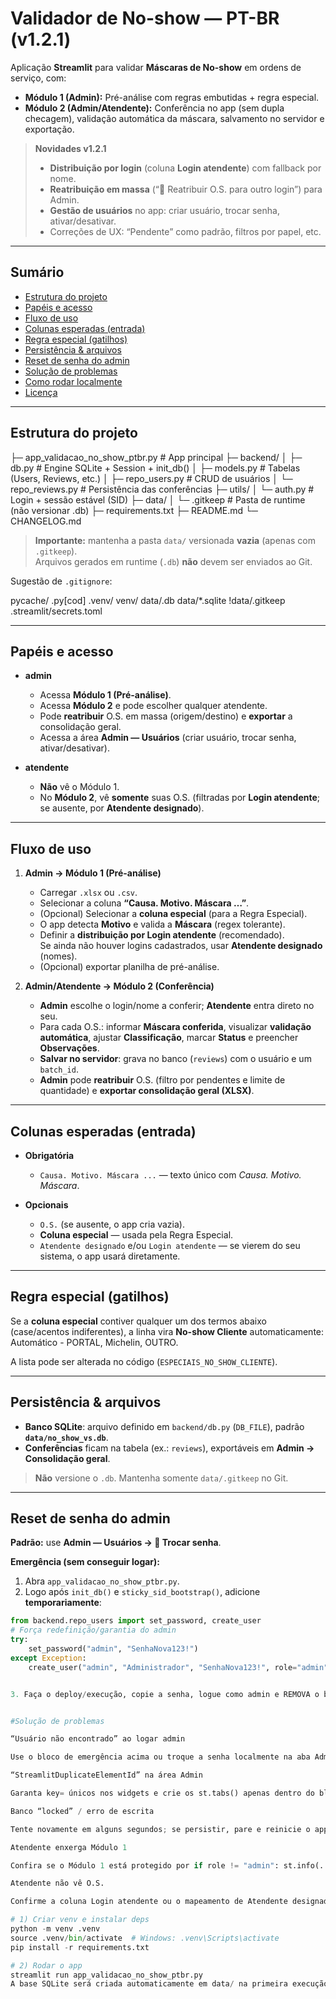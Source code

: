 # Validador de No-show — PT-BR (v1.2.1)

Aplicação **Streamlit** para validar **Máscaras de No-show** em ordens de serviço, com:
- **Módulo 1 (Admin):** Pré-análise com regras embutidas + regra especial.
- **Módulo 2 (Admin/Atendente):** Conferência no app (sem dupla checagem), validação automática da máscara, salvamento no servidor e exportação.

> **Novidades v1.2.1**
> - **Distribuição por login** (coluna **Login atendente**) com fallback por nome.  
> - **Reatribuição em massa** (“🔁 Reatribuir O.S. para outro login”) para Admin.  
> - **Gestão de usuários** no app: criar usuário, trocar senha, ativar/desativar.  
> - Correções de UX: “Pendente” como padrão, filtros por papel, etc.

---

## Sumário
- [Estrutura do projeto](#estrutura-do-projeto)
- [Papéis e acesso](#papéis-e-acesso)
- [Fluxo de uso](#fluxo-de-uso)
- [Colunas esperadas (entrada)](#colunas-esperadas-entrada)
- [Regra especial (gatilhos)](#regra-especial-gatilhos)
- [Persistência & arquivos](#persistência--arquivos)
- [Reset de senha do admin](#reset-de-senha-do-admin)
- [Solução de problemas](#solução-de-problemas)
- [Como rodar localmente](#como-rodar-localmente)
- [Licença](#licença)

---

## Estrutura do projeto

├─ app_validacao_no_show_ptbr.py # App principal
├─ backend/
│ ├─ db.py # Engine SQLite + Session + init_db()
│ ├─ models.py # Tabelas (Users, Reviews, etc.)
│ ├─ repo_users.py # CRUD de usuários
│ └─ repo_reviews.py # Persistência das conferências
├─ utils/
│ └─ auth.py # Login + sessão estável (SID)
├─ data/
│ └─ .gitkeep # Pasta de runtime (não versionar .db)
├─ requirements.txt
├─ README.md
└─ CHANGELOG.md


> **Importante:** mantenha a pasta `data/` versionada **vazia** (apenas com `.gitkeep`).  
> Arquivos gerados em runtime (`.db`) **não** devem ser enviados ao Git.

Sugestão de `.gitignore`:

pycache/
.py[cod]
.venv/
venv/
data/.db
data/*.sqlite
!data/.gitkeep
.streamlit/secrets.toml


---

## Papéis e acesso

- **admin**
  - Acessa **Módulo 1 (Pré-análise)**.
  - Acessa **Módulo 2** e pode escolher qualquer atendente.
  - Pode **reatribuir** O.S. em massa (origem/destino) e **exportar** a consolidação geral.
  - Acessa a área **Admin — Usuários** (criar usuário, trocar senha, ativar/desativar).

- **atendente**
  - **Não** vê o Módulo 1.
  - No **Módulo 2**, vê **somente** suas O.S. (filtradas por **Login atendente**; se ausente, por **Atendente designado**).

---

## Fluxo de uso

1. **Admin → Módulo 1 (Pré-análise)**
   - Carregar `.xlsx` ou `.csv`.
   - Selecionar a coluna **“Causa. Motivo. Máscara …”**.
   - (Opcional) Selecionar a **coluna especial** (para a Regra Especial).
   - O app detecta **Motivo** e valida a **Máscara** (regex tolerante).
   - Definir a **distribuição por Login atendente** (recomendado).  
     Se ainda não houver logins cadastrados, usar **Atendente designado** (nomes).
   - (Opcional) exportar planilha de pré-análise.

2. **Admin/Atendente → Módulo 2 (Conferência)**
   - **Admin** escolhe o login/nome a conferir; **Atendente** entra direto no seu.
   - Para cada O.S.: informar **Máscara conferida**, visualizar **validação automática**, ajustar **Classificação**, marcar **Status** e preencher **Observações**.
   - **Salvar no servidor**: grava no banco (`reviews`) com o usuário e um `batch_id`.
   - **Admin** pode **reatribuir** O.S. (filtro por pendentes e limite de quantidade) e **exportar consolidação geral (XLSX)**.

---

## Colunas esperadas (entrada)

- **Obrigatória**
  - `Causa. Motivo. Máscara ...` — texto único com *Causa. Motivo. Máscara*.

- **Opcionais**
  - `O.S.` (se ausente, o app cria vazia).
  - **Coluna especial** — usada pela Regra Especial.
  - `Atendente designado` e/ou `Login atendente` — se vierem do seu sistema, o app usará diretamente.

---

## Regra especial (gatilhos)

Se a **coluna especial** contiver qualquer um dos termos abaixo (case/acentos indiferentes), a linha vira **No-show Cliente** automaticamente: Automático - PORTAL, Michelin, OUTRO.


A lista pode ser alterada no código (`ESPECIAIS_NO_SHOW_CLIENTE`).

---

## Persistência & arquivos

- **Banco SQLite**: arquivo definido em `backend/db.py` (`DB_FILE`), padrão **`data/no_show_vs.db`**.  
- **Conferências** ficam na tabela (ex.: `reviews`), exportáveis em **Admin → Consolidação geral**.

> **Não** versione o `.db`. Mantenha somente `data/.gitkeep` no Git.

---

## Reset de senha do admin

**Padrão:** use **Admin — Usuários → 🔑 Trocar senha**.

**Emergência (sem conseguir logar):**
1. Abra `app_validacao_no_show_ptbr.py`.
2. Logo após `init_db()` e `sticky_sid_bootstrap()`, adicione **temporariamente**:


```python
from backend.repo_users import set_password, create_user
# Força redefinição/garantia do admin
try:
    set_password("admin", "SenhaNova123!")
except Exception:
    create_user("admin", "Administrador", "SenhaNova123!", role="admin", active=1)


3. Faça o deploy/execução, copie a senha, logue como admin e REMOVA o bloco do código.


#Solução de problemas

“Usuário não encontrado” ao logar admin

Use o bloco de emergência acima ou troque a senha localmente na aba Admin.

“StreamlitDuplicateElementId” na área Admin

Garanta key= únicos nos widgets e crie os st.tabs() apenas dentro do bloco if role == "admin":.

Banco “locked” / erro de escrita

Tente novamente em alguns segundos; se persistir, pare e reinicie o app.

Atendente enxerga Módulo 1

Confira se o Módulo 1 está protegido por if role != "admin": st.info(...); out = None.

Atendente não vê O.S.

Confirme a coluna Login atendente ou o mapeamento de Atendente designado para login; verifique se o usuário está ativo.

# 1) Criar venv e instalar deps
python -m venv .venv
source .venv/bin/activate  # Windows: .venv\Scripts\activate
pip install -r requirements.txt

# 2) Rodar o app
streamlit run app_validacao_no_show_ptbr.py
A base SQLite será criada automaticamente em data/ na primeira execução.
